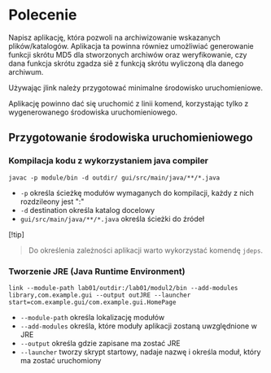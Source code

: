 # Polecenie
Napisz aplikację, która pozwoli na archiwizowanie wskazanych plików/katalogów. Aplikacja ta powinna równiez umożliwiać generowanie funkcji skrótu MD5 dla stworzonych archiwów oraz weryfikowanie, czy dana funkcja skrótu zgadza siê z funkcją skrótu wyliczoną dla danego archiwum. 

Używając jlink należy przygotować minimalne środowisko uruchomieniowe.

Aplikację powinno dać się uruchomić z linii komend, korzystając tylko z wygenerowanego środowiska uruchomieniowego.

## Przygotowanie środowiska uruchomieniowego

### Kompilacja kodu z wykorzystaniem java compiler
`javac -p module/bin -d outdir/ gui/src/main/java/**/*.java `

- `-p` określa ścieżkę modułów wymaganych do kompilacji, każdy z nich rozdzileony jest ":"
- `-d` destination określa katalog docelowy
- `gui/src/main/java/**/*.java` określa ścieżki do źródeł

[!tip]
> Do określenia zależności aplikacji warto wykorzystać komendę `jdeps`. 

### Tworzenie JRE (Java Runtime Environment)

`link --module-path lab01/outdir:/lab01/modul2/bin --add-modules library,com.example.gui --output outJRE --launcher start=com.example.gui/com.example.gui.HomePage`

- `--module-path` określa lokalizację modułów
- `--add-modules` określa, które moduły aplikacji zostaną uwzględnione w JRE
- `--output` określa gdzie zapisane ma zostać JRE
- `--launcher` tworzy skrypt startowy, nadaje nazwę i określa moduł, który ma zostać uruchomiony






